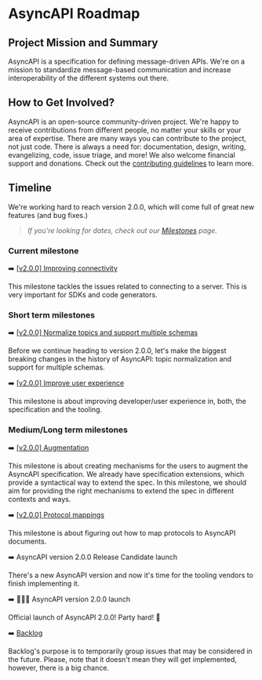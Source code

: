 # AsyncAPI Roadmap

## Project Mission and Summary
AsyncAPI is a specification for defining message-driven APIs. We're on a mission to standardize message-based communication and increase interoperability of the different systems out there.

## How to Get Involved?
AsyncAPI is an open-source community-driven project. We're happy to receive contributions from different people, no matter your skills or your area of expertise. There are many ways you can contribute to the project, not just code. There is always a need for: documentation, design, writing, evangelizing, code, issue triage, and more! We also welcome financial support and donations. Check out the [contributing guidelines](./CONTRIBUTING.md) to learn more.

## Timeline

We're working hard to reach version 2.0.0, which will come full of great new features (and bug fixes.)

> *If you're looking for dates, check out our [Milestones](https://github.com/asyncapi/asyncapi/milestones?direction=asc&sort=due_date) page.*

### Current milestone

:arrow_right: [[v2.0.0] Improving connectivity](https://github.com/asyncapi/asyncapi/milestone/1)

This milestone tackles the issues related to connecting to a server. This is very important for SDKs and code generators.

### Short term milestones

:arrow_right: [[v2.0.0] Normalize topics and support multiple schemas](https://github.com/asyncapi/asyncapi/milestone/3)

Before we continue heading to version 2.0.0, let's make the biggest breaking changes in the history of AsyncAPI: topic normalization and support for multiple schemas.

:arrow_right: [[v2.0.0] Improve user experience](https://github.com/asyncapi/asyncapi/milestone/4)

This milestone is about improving developer/user experience in, both, the specification and the tooling.

### Medium/Long term milestones

:arrow_right: [[v2.0.0] Augmentation](https://github.com/asyncapi/asyncapi/milestone/5)

This milestone is about creating mechanisms for the users to augment the AsyncAPI specification. We already have specification extensions, which provide a syntactical way to extend the spec. In this milestone, we should aim for providing the right mechanisms to extend the spec in different contexts and ways.

:arrow_right: [[v2.0.0] Protocol mappings](https://github.com/asyncapi/asyncapi/milestone/2)

This milestone is about figuring out how to map protocols to AsyncAPI documents.

:arrow_right: AsyncAPI version 2.0.0 Release Candidate launch

There's a new AsyncAPI version and now it's time for the tooling vendors to finish implementing it.

:arrow_right: :tada::tada::tada: AsyncAPI version 2.0.0 launch

Official launch of AsyncAPI 2.0.0! Party hard! :beers:

:arrow_right: [Backlog](https://github.com/asyncapi/asyncapi/projects/4)

Backlog's purpose is to temporarily group issues that may be considered in the future. Please, note that it doesn't mean they will get implemented, however, there is a big chance.
